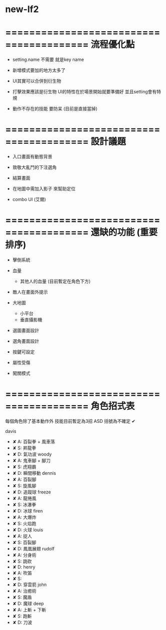 # new-lf2

========================================
流程優化點
========================================

- setting.name 不需要 就是key name

- 新增模式要加的地方太多了

- UI其實可以合併到衍生物

- 打擊效果應該是衍生物 UI的特性在於場景開始就要準備好 並且setting會有特規

- 動作不存在的技能 要防呆 (目前是直接當掉)

========================================
設計議題
========================================

- 入口畫面有動態背景

- 致敬大亂鬥的下注選角

- 結算畫面

- 在地圖中需加入影子 來幫助定位

- combo UI (艾爾)

========================================
還缺的功能 (重要排序)
========================================

- 擊倒系統

- 血量
    - 其他人的血量 (目前暫定在角色下方)

- 敵人在畫面外提示

- 大地圖
    - 小平台
    - 垂直攝影機

- 選圖畫面設計
- 選角畫面設計

- 按鍵可設定
- 屬性受傷
- 闖關模式

========================================
角色招式表
========================================
每個角色除了基本動作外 技能目前暫定為3招 ASD
括號為不確定
✔

davis
- ✘ A: 百裂拳 + 風車落
- ✘ S: 昇龍拳
- ✘ D: 氣功波
woody
- ✘ A: 鬼車腳 + 腳刀
- ✘ S: 虎翔霸
- ✘ D: 瞬間移動
dennis
- ✘ A: 百裂腳
- ✘ S: 旋風腳
- ✘ D: 追蹤球
freeze
- ✘ A: 龍捲風
- ✘ S: 冰瀑拳
- ✘ D: 冰球
firen
- ✘ A: 大爆炸
- ✘ S: 火焰跑
- ✘ D: 火球
louis
- ✘ A: 捉人
- ✘ S: 百裂腳
- ✘ D: 鳳凰展翅
rudolf
- ✘ A: 分身術
- ✘ S: 跳砍
- ✘ D: 
henry
- ✘ A: 吹笛
- ✘ S: 
- ✘ D: 穿雲箭
john
- ✘ A: 治癒術
- ✘ S: 魔盾
- ✘ D: 魔球
deep
- ✘ A: 上斬 + 下斬
- ✘ S: 跑斬
- ✘ D: 刀波
















